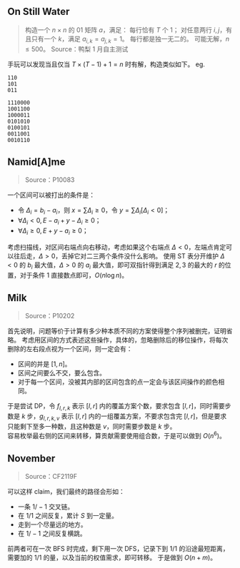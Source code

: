 ## On Still Water
> 构造一个 $n\times n$ 的 $01$ 矩阵 $a$，满足：
> 	每行恰有 $T$ 个 $1$；
> 	对任意两行 $i,j$，有且只有一个 $k$，满足 $a_{i,k}=a_{j,k}=1$。
> 	每行都是独一无二的。
> 可能无解，$n\le 500$。
> Source：鸭梨 1 月自主测试

手玩可以发现当且仅当 $T\times (T-1)+1=n$ 时有解，构造类似如下。
eg.

```
110
101
011

1110000
1001100
1000011
0101010
0100101
0011001
0010110
```


## Namid[A]me
> Source：P10083

一个区间可以被打出的条件是：
- 令 $\Delta_i=b_i-a_i$，则 $x=\sum \Delta_i \ge 0$，令 $y=\sum \Delta_i[\Delta_i<0]$；
- $\forall \Delta_i<0, E-a_i+y-\Delta_i\ge 0$；
- $\forall \Delta_i\ge 0,E+y-a_i\ge 0$；

考虑扫描线，对区间右端点向右移动，考虑如果这个右端点 $\Delta <0$，左端点肯定可以往后走，$\Delta>0$，丢掉它对二三两个条件没什么影响。
使用 ST 表分开维护 $\Delta <0$ 的 $b_i$ 最大值，$\Delta>0$ 的 $a_i$ 最大值，即可双指针得到满足 $2,3$ 的最大的 $r$ 的位置，对于条件 $1$ 直接数点即可，$O(n\log n)$。
## Milk
> Source：P10202

首先说明，问题等价于计算有多少种本质不同的方案使得整个序列被删完，证明省略。
考虑用区间的方式表述这些操作，具体的，忽略删除后的移位操作，将每次删除的左右段点视为一个区间，则一定会有：
- 区间的并是 $[1,n]$。
- 区间之间要么不交，要么包含。
- 对于每一个区间，没被其内部的区间包含的点一定会与该区间操作的颜色相同。

于是尝试 DP，令 $f_{l,r,k}$ 表示 $[l,r]$ 内的覆盖方案个数，要求包含 $[l,r]$，同时需要步数是 $k$ 步，$g_{l,r,k,v}$ 表示 $[l,r]$ 内的一组覆盖方案，不要求包含完 $[l,r]$，但是要求只能剩下至多一种数，且这种数是 $v$，同时需要步数是 $k$ 步。  
容易枚举最右侧的区间来转移，算贡献需要使用组合数，于是可以做到 $O(n^6)$。
## November
> Source：CF2119F

可以这样 claim，我们最终的路径会形如：
- 一条 $1/-1$ 交叉链。
- 在 $1/1$ 之间反复，累计 $S$ 到一定量。
- 走到一个尽量远的地方。
- 在 $1/-1$ 之间反复横跳。

前两者可在一次 BFS 时完成，剩下用一次 DFS，记录下到 $1/1$ 的沿途最短距离，需要加的 $1/1$ 的量，以及当前的权值需求，即可转移。
于是做到 $O(n+m)$。